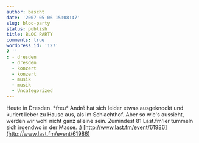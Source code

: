 ```yaml
---
author: bascht
date: '2007-05-06 15:08:47'
slug: bloc-party
status: publish
title: BLOC PARTY
comments: true
wordpress_id: '127'
? ''
: - dresden
  - dresden
  - konzert
  - konzert
  - musik
  - musik
  - Uncategorized
---
```


Heute in Dresden. \*freu\* André hat sich leider etwas ausgeknockt
und kuriert lieber zu Hause aus, als im Schlachthof. Aber so wie's
aussieht, werden wir wohl nicht ganz alleine sein. Zumindest 81
Last.fm'ler tummeln sich irgendwo in der Masse. :)
[http://www.last.fm/event/61986](http://www.last.fm/event/61986)



